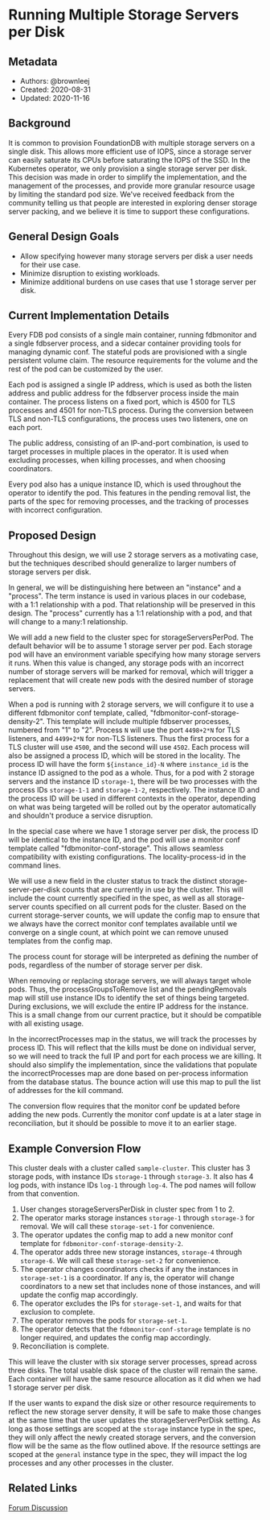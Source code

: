 # Running Multiple Storage Servers per Disk

## Metadata

* Authors: @brownleej
* Created: 2020-08-31
* Updated: 2020-11-16

## Background

It is common to provision FoundationDB with multiple storage servers on a single disk. This allows more efficient use of IOPS, since a storage server can easily saturate its CPUs before saturating the IOPS of the SSD. In the Kubernetes operator, we only provision a single storage server per disk. This decision was made in order to simplify the implementation, and the management of the processes, and provide more granular resource usage by limiting the standard pod size. We've received feedback from the community telling us that people are interested in exploring denser storage server packing, and we believe it is time to support these configurations.

## General Design Goals

* Allow specifying however many storage servers per disk a user needs for their use case.
* Minimize disruption to existing workloads.
* Minimize additional burdens on use cases that use 1 storage server per disk.

## Current Implementation Details

Every FDB pod consists of a single main container, running fdbmonitor and a single fdbserver process, and a sidecar container providing tools for managing dynamic conf. The stateful pods are provisioned with a single persistent volume claim. The resource requirements for the volume and the rest of the pod can be customized by the user.

Each pod is assigned a single IP address, which is used as both the listen address and public address for the fdbserver process inside the main container. The process listens on a fixed port, which is 4500 for TLS processes and 4501 for non-TLS process. During the conversion between TLS and non-TLS configurations, the process uses two listeners, one on each port.

The public address, consisting of an IP-and-port combination, is used to target processes in multiple places in the operator. It is used when excluding processes, when killing processes, and when choosing coordinators.

Every pod also has a unique instance ID, which is used throughout the operator to identify the pod. This features in the pending removal list, the parts of the spec for removing processes, and the tracking of processes with incorrect configuration.

## Proposed Design

Throughout this design, we will use 2 storage servers as a motivating case, but the techniques described should generalize to larger numbers of storage servers per disk.

In general, we will be distinguishing here between an "instance" and a "process". The term instance is used in various places in our codebase, with a 1:1 relationship with a pod. That relationship will be preserved in this design. The "process" currently has a 1:1 relationship with a pod, and that will change to a many:1 relationship.

We will add a new field to the cluster spec for storageServersPerPod. The default behavior will be to assume 1 storage server per pod. Each storage pod will have an environment variable specifying how many storage servers it runs. When this value is changed, any storage pods with an incorrect number of storage servers will be marked for removal, which will trigger a replacement that will create new pods with the desired number of storage servers.

When a pod is running with 2 storage servers, we will configure it to use a different fdbmonitor conf template, called, "fdbmonitor-conf-storage-density-2". This template will include multiple fdbserver processes, numbered from "1" to "2". Process `N` will use the port `4498+2*N` for TLS listeners, and `4499+2*N` for non-TLS listeners. Thus the first process for a TLS cluster will use `4500`, and the second will use `4502`. Each process will also be assigned a process ID, which will be stored in the locality. The process ID will have the form `${instance_id}-N` where `instance_id` is the instance ID assigned to the pod as a whole. Thus, for a pod with 2 storage servers and the instance ID `storage-1`, there will be two processes with the process IDs `storage-1-1` and `storage-1-2`, respectively. The instance ID and the process ID will be used in different contexts in the operator, depending on what was being targeted will be rolled out by the operator automatically and shouldn't produce a service disruption.

In the special case where we have 1 storage server per disk, the process ID will be identical to the instance ID, and the pod will use a monitor conf template called "fdbmonitor-conf-storage". This allows seamless compatibility with existing configurations. The locality-process-id in the command lines.

We will use a new field in the cluster status to track the distinct storage-server-per-disk counts that are currently in use by the cluster. This will include the count currently specified in the spec, as well as all storage-server counts specified on all current pods for the cluster. Based on the current storage-server counts, we will update the config map to ensure that we always have the correct monitor conf templates available until we converge on a single count, at which point we can remove unused templates from the config map.

The process count for storage will be interpreted as defining the number of pods, regardless of the number of storage server per disk.

When removing or replacing storage servers, we will always target whole pods. Thus, the processGroupsToRemove list and the pendingRemovals map will still use instance IDs to identify the set of things being targeted. During exclusions, we will exclude the entire IP address for the instance. This is a small change from our current practice, but it should be compatible with all existing usage.

In the incorrectProcesses map in the status, we will track the processes by process ID. This will reflect that the kills must be done on individual server, so we will need to track the full IP and port for each process we are killing. It should also simplify the implementation, since the validations that populate the incorrectProcesses map are done based on per-process information from the database status. The bounce action will use this map to pull the list of addresses for the kill command.

The conversion flow requires that the monitor conf be updated before adding the new pods. Currently the monitor conf update is at a later stage in reconciliation, but it should be possible to move it to an earlier stage.

## Example Conversion Flow

This cluster deals with a cluster called `sample-cluster`. This cluster has 3 storage pods, with instance IDs `storage-1` through `storage-3`. It also has 4 log pods, with instance IDs `log-1` through `log-4`. The pod names will follow from that convention.

1. User changes storageServersPerDisk in cluster spec from 1 to 2.
2. The operator marks storage instances `storage-1` through `storage-3` for removal. We will call these `storage-set-1` for convenience.
3. The operator updates the config map to add a new monitor conf template for `fdbmonitor-conf-storage-density-2`.
4. The operator adds three new storage instances, `storage-4` through `storage-6`.  We will call these `storage-set-2` for convenience.
5. The operator changes coordinators checks if any the instances in `storage-set-1` is a coordinator. If any is, the operator will change coordinators to a new set that includes none of those instances, and will update the config map accordingly.
6. The operator excludes the IPs for `storage-set-1`, and waits for that exclusion to complete.
7. The operator removes the pods for `storage-set-1`.
8. The operator detects that the `fdbmonitor-conf-storage` template is no longer required, and updates the config map accordingly.
9. Reconciliation is complete.

This will leave the cluster with six storage server processes, spread across three disks. The total usable disk space of the cluster will remain the same. Each container will have the same resource allocation as it did when we had 1 storage server per disk.

If the user wants to expand the disk size or other resource requirements to reflect the new storage server density, it will be safe to make those changes at the same time that the user updates the storageServerPerDisk setting. As long as those settings are scoped at the `storage` instance type in the spec, they will only affect the newly created storage servers, and the conversion flow will be the same as the flow outlined above. If the resource settings are scoped at the `general` instance type in the spec, they will impact the log processes and any other processes in the cluster.

## Related Links

[Forum Discussion](https://forums.foundationdb.org/t/design-discussion-running-multiple-storage-servers-per-disk-on-kubernetes/2320)

